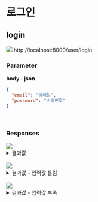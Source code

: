 # 로그인

## login

<img src="https://img.shields.io/badge/POST-green?style=plastic&logo=appveyor&logo=POST"/> 
http://localhost:8000/user/login

### Parameter

**body - json**

```json
{
  "email": "이메일",
  "password": "비밀번호"
}
```

<br>

### Responses

<img src="https://img.shields.io/badge/201-519800?style=plastic&logo=appveyor&logo=201"/>

<details>
<summary>결과값</summary>
<div markdown="1">

```json
{
  "success": true,
  "message": "로그인을 성공했습니다.",
  "data": {
    "accessToken": "eyJhbGciOiJIUzI1NiIsInR5cCI6IkpXVCJ9.eyJleHAiOjE2NzQ1NTEyODcsInVzZXJJZCI6MjMsImlhdCI6MTY3NDU1MDU4NX0.p1BIZ_UKQJhOZ-RyvGBKRH9iueHvO9IcLxDXkEJv_0U"
  }
}
```

```
cookies

Refesh_Token_Index=XEc8N9n6Vkvq9JaggXzkmVO2dpJPA465QeMsyrn22zQ
```

</div>
</details>

<br>

<img src="https://img.shields.io/badge/404-DB3A00?style=plastic&logo=appveyor&logo=404"/> 
<details>
<summary>결과값 - 입력값 틀림</summary>
<div markdown="1">

```json
{
  "success": false,
  "message": "올바르지않은 요청입니다."
}
```

</div>
</details>

<br>

<img src="https://img.shields.io/badge/400-DB3A00?style=plastic&logo=appveyor&logo=400"/> 
<details>
<summary>결과값 - 입력값 부족</summary>
<div markdown="1">

```json
{
  "success": false,
  "message": "올바르지않은 요청입니다."
}
```

</div>
</details>
